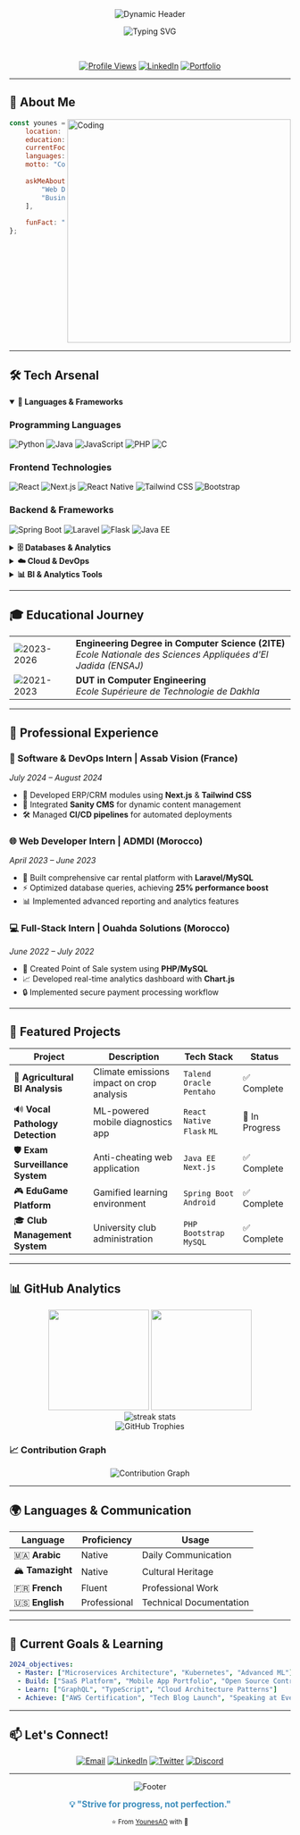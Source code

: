 <div align="center">
  <img src="https://capsule-render.vercel.app/api?type=waving&color=2dceef,3c8dbc,1e528e,273c75&height=200&section=header&text=Hi%20I'm%20YounesAO!&fontSize=50&fontAlignY=35&desc=Crafting%20Digital%20Solutions%20•%20Building%20Tomorrow&descAlignY=55&fontColor=ffffff&animation=fadeIn" alt="Dynamic Header"/>
</div>

<div align="center">
  
  ![Typing SVG](https://readme-typing-svg.herokuapp.com?font=JetBrains+Mono&size=28&duration=3000&pause=1000&color=3C8DBC&center=true&vCenter=true&multiline=true&width=600&height=100&lines=Computer+Science+Engineer;Full-Stack+Developer;DevOps+%26+BI+Enthusiast;Always+Learning%2C+Always+Building)
  
  <br/>
  
  [![Profile Views](https://komarev.com/ghpvc/?username=YounesAO&style=for-the-badge&color=3C8DBC&label=PROFILE+VIEWS)](https://github.com/YounesAO)
  [![LinkedIn](https://img.shields.io/badge/Connect-0077B5?style=for-the-badge&logo=linkedin&logoColor=white)](https://linkedin.com/in/younes-ao)
  [![Portfolio](https://img.shields.io/badge/Portfolio-1e528e?style=for-the-badge&logo=google-chrome&logoColor=white)](https://younes-ao.dev)
  
</div>

---

## 🎯 About Me

<img align="right" alt="Coding" width="400" src="https://raw.githubusercontent.com/abhisheknaiidu/abhisheknaiidu/master/code.gif">

```javascript
const younes = {
    location: "Morocco 🇲🇦",
    education: "Computer Science Engineering @ ENSAJ",
    currentFocus: ["Full-Stack Development", "Cloud Computing", "BI Analytics"],
    languages: ["Arabic", "Tamazight", "French", "English"],
    motto: "Code with passion, deploy with confidence",
    
    askMeAbout: [
        "Web Development", "Mobile Apps", "DevOps", 
        "Business Intelligence", "Cloud Architecture"
    ],
    
    funFact: "I debug with console.log and I'm not ashamed! 🐛"
};
```

<br clear="right"/>

---

## 🛠️ Tech Arsenal

<details open>
<summary><b>🔧 Languages & Frameworks</b></summary>

### Programming Languages
![Python](https://img.shields.io/badge/Python-3c8dbc?style=for-the-badge&logo=python&logoColor=white)
![Java](https://img.shields.io/badge/Java-273c75?style=for-the-badge&logo=openjdk&logoColor=white)
![JavaScript](https://img.shields.io/badge/JavaScript-2dceef?style=for-the-badge&logo=javascript&logoColor=black)
![PHP](https://img.shields.io/badge/PHP-1e528e?style=for-the-badge&logo=php&logoColor=white)
![C](https://img.shields.io/badge/C-3c8dbc?style=for-the-badge&logo=c&logoColor=white)

### Frontend Technologies
![React](https://img.shields.io/badge/React-3c8dbc?style=for-the-badge&logo=react&logoColor=61DAFB)
![Next.js](https://img.shields.io/badge/Next.js-273c75?style=for-the-badge&logo=nextdotjs&logoColor=white)
![React Native](https://img.shields.io/badge/React_Native-2dceef?style=for-the-badge&logo=react&logoColor=61DAFB)
![Tailwind CSS](https://img.shields.io/badge/Tailwind_CSS-1e528e?style=for-the-badge&logo=tailwind-css&logoColor=white)
![Bootstrap](https://img.shields.io/badge/Bootstrap-273c75?style=for-the-badge&logo=bootstrap&logoColor=white)

### Backend & Frameworks
![Spring Boot](https://img.shields.io/badge/Spring_Boot-3c8dbc?style=for-the-badge&logo=spring-boot&logoColor=white)
![Laravel](https://img.shields.io/badge/Laravel-2dceef?style=for-the-badge&logo=laravel&logoColor=white)
![Flask](https://img.shields.io/badge/Flask-273c75?style=for-the-badge&logo=flask&logoColor=white)
![Java EE](https://img.shields.io/badge/Java_EE-3c8dbc?style=for-the-badge&logo=java&logoColor=white)

</details>

<details>
<summary><b>🗄️ Databases & Analytics</b></summary>

![MySQL](https://img.shields.io/badge/MySQL-1e528e?style=for-the-badge&logo=mysql&logoColor=white)
![MongoDB](https://img.shields.io/badge/MongoDB-2dceef?style=for-the-badge&logo=mongodb&logoColor=white)
![Oracle](https://img.shields.io/badge/Oracle-273c75?style=for-the-badge&logo=oracle&logoColor=white)
![SQL Server](https://img.shields.io/badge/Microsoft_SQL_Server-3c8dbc?style=for-the-badge&logo=microsoft-sql-server&logoColor=white)
![Cassandra](https://img.shields.io/badge/Cassandra-1e528e?style=for-the-badge&logo=apache-cassandra&logoColor=white)
![Hadoop](https://img.shields.io/badge/Hadoop-2dceef?style=for-the-badge&logo=apache-hadoop&logoColor=black)

</details>

<details>
<summary><b>☁️ Cloud & DevOps</b></summary>

![AWS](https://img.shields.io/badge/AWS-273c75?style=for-the-badge&logo=amazon-aws&logoColor=white)
![Docker](https://img.shields.io/badge/Docker-3c8dbc?style=for-the-badge&logo=docker&logoColor=white)
![Linux](https://img.shields.io/badge/Linux-2dceef?style=for-the-badge&logo=linux&logoColor=black)
![Git](https://img.shields.io/badge/Git-1e528e?style=for-the-badge&logo=git&logoColor=white)
![GitHub](https://img.shields.io/badge/GitHub-273c75?style=for-the-badge&logo=github&logoColor=white)

</details>

<details>
<summary><b>📊 BI & Analytics Tools</b></summary>

![Talend](https://img.shields.io/badge/Talend-3c8dbc?style=for-the-badge&logo=talend&logoColor=white)
![Pentaho](https://img.shields.io/badge/Pentaho-1e528e?style=for-the-badge&logoColor=white)
![BIRT](https://img.shields.io/badge/Eclipse_BIRT-273c75?style=for-the-badge&logo=eclipse&logoColor=white)

</details>

---

## 🎓 Educational Journey

<table>
<tr>
<td>
<img src="https://img.shields.io/badge/2023--2026-3c8dbc?style=for-the-badge&logoColor=white" alt="2023-2026"/>
</td>
<td>
<strong>Engineering Degree in Computer Science (2ITE)</strong><br/>
<em>Ecole Nationale des Sciences Appliquées d'El Jadida (ENSAJ)</em>
</td>
</tr>
<tr>
<td>
<img src="https://img.shields.io/badge/2021--2023-2dceef?style=for-the-badge&logoColor=white" alt="2021-2023"/>
</td>
<td>
<strong>DUT in Computer Engineering</strong><br/>
<em>Ecole Supérieure de Technologie de Dakhla</em>
</td>
</tr>
</table>

---

## 💼 Professional Experience

### 🔧 Software & DevOps Intern | Assab Vision (France)
*July 2024 – August 2024*
- 🚀 Developed ERP/CRM modules using **Next.js** & **Tailwind CSS**
- 🔌 Integrated **Sanity CMS** for dynamic content management
- 🛠️ Managed **CI/CD pipelines** for automated deployments

### 🌐 Web Developer Intern | ADMDI (Morocco)  
*April 2023 – June 2023*
- 🚗 Built comprehensive car rental platform with **Laravel/MySQL**
- ⚡ Optimized database queries, achieving **25% performance boost**
- 📊 Implemented advanced reporting and analytics features

### 💻 Full-Stack Intern | Ouahda Solutions (Morocco)
*June 2022 – July 2022*
- 🏪 Created Point of Sale system using **PHP/MySQL**
- 📈 Developed real-time analytics dashboard with **Chart.js**
- 🔒 Implemented secure payment processing workflow

---

## 🚀 Featured Projects

<div align="center">

| Project | Description | Tech Stack | Status |
|---------|-------------|------------|---------|
| 🌱 **Agricultural BI Analysis** | Climate emissions impact on crop analysis | `Talend` `Oracle` `Pentaho` | ✅ Complete |
| 🔊 **Vocal Pathology Detection** | ML-powered mobile diagnostics app | `React Native` `Flask` `ML` | 🚧 In Progress |
| 🛡️ **Exam Surveillance System** | Anti-cheating web application | `Java EE` `Next.js` | ✅ Complete |
| 🎮 **EduGame Platform** | Gamified learning environment | `Spring Boot` `Android` | ✅ Complete |
| 🎓 **Club Management System** | University club administration | `PHP` `Bootstrap` `MySQL` | ✅ Complete |

</div>

---

## 📊 GitHub Analytics

<div align="center">
  <img height="180em" src="https://github-readme-stats.vercel.app/api?username=YounesAO&show_icons=true&theme=tokyonight&include_all_commits=true&count_private=true&hide_border=true&bg_color=161c2b&title_color=2dceef&icon_color=3c8dbc&text_color=ffffff"/>
  <img height="180em" src="https://github-readme-stats.vercel.app/api/top-langs/?username=YounesAO&layout=compact&langs_count=8&theme=tokyonight&hide_border=true&bg_color=161c2b&title_color=2dceef&text_color=ffffff"/>
</div>

<div align="center">
  <img src="https://github-readme-streak-stats.herokuapp.com/?user=YounesAO&theme=tokyonight&hide_border=true&background=161c2b&stroke=2dceef&ring=3c8dbc&fire=2dceef&currStreakLabel=ffffff&sideLabels=ffffff&currStreakNum=3c8dbc&sideNums=3c8dbc&dates=ffffff" alt="streak stats"/>
</div>

<div align="center">
  <img src="https://github-profile-trophy.vercel.app/?username=YounesAO&theme=tokyonight&no-frame=true&no-bg=true&margin-w=4&column=7" alt="GitHub Trophies"/>
</div>

### 📈 Contribution Graph
<div align="center">
  <img src="https://github-readme-activity-graph.vercel.app/graph?username=YounesAO&theme=tokyo-night&bg_color=161c2b&color=3c8dbc&line=2dceef&point=ffffff&area=true&hide_border=true" alt="Contribution Graph"/>
</div>

---

## 🌍 Languages & Communication

<div align="center">

| Language | Proficiency | Usage |
|----------|-------------|-------|
| 🇲🇦 **Arabic** | Native | Daily Communication |
| 🏔️ **Tamazight** | Native | Cultural Heritage |
| 🇫🇷 **French** | Fluent | Professional Work |
| 🇺🇸 **English** | Professional | Technical Documentation |

</div>

---

## 🎯 Current Goals & Learning

```yaml
2024_objectives:
  - Master: ["Microservices Architecture", "Kubernetes", "Advanced ML"]
  - Build: ["SaaS Platform", "Mobile App Portfolio", "Open Source Contrib"]
  - Learn: ["GraphQL", "TypeScript", "Cloud Architecture Patterns"]
  - Achieve: ["AWS Certification", "Tech Blog Launch", "Speaking at Events"]
```

---

## 📫 Let's Connect!

<div align="center">
  
  [![Email](https://img.shields.io/badge/Email-273c75?style=for-the-badge&logo=gmail&logoColor=white)](mailto:younes.ao.dev@gmail.com)
  [![LinkedIn](https://img.shields.io/badge/LinkedIn-3c8dbc?style=for-the-badge&logo=linkedin&logoColor=white)](https://linkedin.com/in/younes-ao)
  [![Twitter](https://img.shields.io/badge/Twitter-2dceef?style=for-the-badge&logo=twitter&logoColor=white)](https://twitter.com/younes_ao_dev)
  [![Discord](https://img.shields.io/badge/Discord-1e528e?style=for-the-badge&logo=discord&logoColor=white)](https://discord.gg/younes-ao)
  
</div>

---

<div align="center">
  <img src="https://capsule-render.vercel.app/api?type=waving&color=2dceef,3c8dbc,1e528e,273c75&height=120&section=footer&animation=fadeIn" alt="Footer"/>
  
  <br/>
  
  <span style="color:#3c8dbc; font-size:1.1em;"><b>💡 "Strive for progress, not perfection."</b></span>
  
  <sub>⭐ From <a href="https://github.com/YounesAO">YounesAO</a> with 💙</sub>
  
</div>

<!--
**YounesAO/YounesAO** is a ✨ special ✨ repository because its README.md (this file) appears on your GitHub profile.
-->
